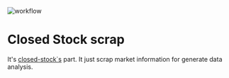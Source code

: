 ![workflow](https://github.com/riquellopes/closed-stock-scrape/actions/workflows/python-app.yml/badge.svg)

Closed Stock scrap
==================

It's [closed-stock`s](https://github.com/riquellopes/closed-stock) part. It just scrap market information for generate data analysis.